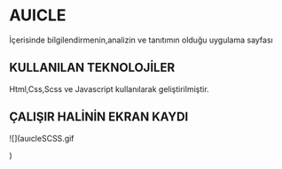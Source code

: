 <h1> AUICLE </h1>

İçerisinde bilgilendirmenin,analizin ve tanıtımın olduğu uygulama sayfası

<h2> KULLANILAN TEKNOLOJİLER </h2>

Html,Css,Scss ve Javascript kullanılarak geliştirilmiştir.

<h2> ÇALIŞIR HALİNİN EKRAN KAYDI </h2>

![](auıcleSCSS.gif

)
